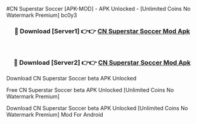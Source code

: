 #CN Superstar Soccer [APK-MOD] - APK Unlocked - [Unlimited Coins No Watermark Premium] bc0y3



<div align="center">

<h3>🔴 Download [Server1] 👉👉 <a href="https://momento.my/?title=CN_Superstar_Soccer">CN Superstar Soccer Mod Apk</a></h3><br>

<h3>🔴 Download [Server2] 👉👉 <a href="https://momento.my/?title=CN_Superstar_Soccer">CN Superstar Soccer Mod Apk</a></h3>
</div>



Download CN Superstar Soccer beta APK Unlocked

Free CN Superstar Soccer beta APK Unlocked [Unlimited Coins No Watermark Premium]

Download CN Superstar Soccer beta APK Unlocked [Unlimited Coins No Watermark Premium] Mod For Android
